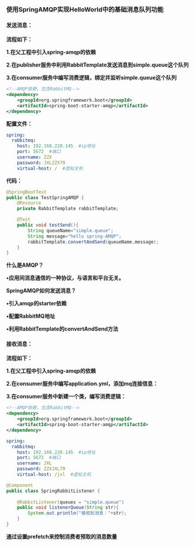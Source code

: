 ### 使用SpringAMQP实现HelloWorld中的基础消息队列功能



#### 发送消息：

**流程如下：**

**1.在父工程中引入spring-amqp的依赖**

**2.在publisher服务中利用RabbitTemplate发送消息到simple.queue这个队列**

**3.在consumer服务中编写消费逻辑，绑定并监听simple.queue这个队列**



```xml
<!--AMQP依赖，包含RabbitMQ-->
<dependency>
	<groupId>org.springframework.boot</groupId>
	<artifactId>spring-boot-starter-amqp</artifactId>
</dependency>
```



**配置文件：**

```yml
spring:
  rabbitmq:
    host: 192.168.220.145  #ip地址
    port: 5672  #端口
    username: ZZX
    password: JXLZZX79
    virtual-host: /  #虚拟主机
```



**代码：**

```java
@SpringBootTest
public class TestSpringAMQP {
    @Resource
    private RabbitTemplate rabbitTemplate;

    @Test
    public void testSend(){
        String queueName="simple.queue";
        String message="hello spring-AMQP";
        rabbitTemplate.convertAndSend(queueName,message);
    }
}
```



**什么是AMQP？**

**•应用间消息通信的一种协议，与语言和平台无关。**

**SpringAMQP如何发送消息？**

**•引入amqp的starter依赖**

**•配置RabbitMQ地址**

**•利用RabbitTemplate的convertAndSend方法**





#### 接收消息：

**流程如下：**

**1.在父工程中引入spring-amqp的依赖**

**2.在consumer服务中编写application.yml，添加mq连接信息：**

**3.在consumer服务中新建一个类，编写消费逻辑：**





```xml
<!--AMQP依赖，包含RabbitMQ-->
<dependency>
	<groupId>org.springframework.boot</groupId>
	<artifactId>spring-boot-starter-amqp</artifactId>
</dependency>
```



```yml
spring:
  rabbitmq:
    host: 192.168.220.145  #ip地址
    port: 5672  #端口
    username: JXL
    password: ZZXJXL79
    virtual-host: /jxl  #虚拟主机
```



```java
@Component
public class SpringRabbitListener {
    
    @RabbitListener(queues = "simple.queue")
    public void listenerQueue(String str){
        System.out.println("接收到消息："+str);
    }
}
```



**通过设置prefetch来控制消费者预取的消息数量**
